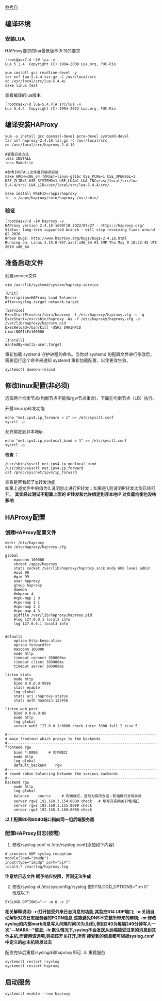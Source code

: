 [参考自](https://blog.csdn.net/weixin_51867896/article/details/124229787)

## 编译环境
### 安装LUA
HAProxy要求的lua最低版本(5.3)的要求
```shell
[root@asx7-d ~]# lua -v
Lua 5.1.4  Copyright (C) 1994-2008 Lua.org, PUC-Rio
```

```shell
yum install gcc readline-devel -y
tar xvf lua-5.4.4.tar.gz -C /usr/local/src
cd /usr/local/src/lua-5.4.4/
make linux test
```
查看编译的lua版本
```shell
[root@asx7-d lua-5.4.4]# src/lua -v
Lua 5.4.4  Copyright (C) 1994-2022 Lua.org, PUC-Rio
```

## 编译安装HAProxy

```shell
yum -y install gcc openssl-devel pcre-devel systemd-devel
tar xvf haproxy-2.4.18.tar.gz -C /usr/local/src
cd /usr/local/src/haproxy-2.4.18

#查看安装方法
less INSTALL 
less Makefile

#参考INSTALL文件进行编译安装
make ARCH=x86_64 TARGET=linux-glibc USE_PCRE=1 USE_OPENSSL=1 USE_ZLIB=1 USE_SYSTEMD=1 USE_LUA=1 LUA_INC=/usr/local/src/lua-5.4.4/src/ LUA_LIB=/usr/local/src/lua-5.4.4/src/

make install PREFIX=/apps/haproxy
ln -s /apps/haproxy/sbin/haproxy /usr/sbin/
```
### 验证
```shell
[root@asx7-d ~]# haproxy -v
HAProxy version 2.4.18-1d80f18 2022/07/27 - https://haproxy.org/
Status: long-term supported branch - will stop receiving fixes around Q2 2026.
Known bugs: http://www.haproxy.org/bugs/bugs-2.4.18.html
Running on: Linux 3.10.0-957.axs7.x86_64 #1 SMP Thu May 9 10:22:45 UTC 2019 x86_64

```

## 准备启动文件

创建service文件
```shell
vim /usr/lib/systemd/system/haproxy.service
```

```shell
[Unit]
Description=HAProxy Load Balancer
After=syslog.target network.target

[Service]
ExecStartPre=/usr/sbin/haproxy -f /etc/haproxy/haproxy.cfg -c -q
ExecStart=/usr/sbin/haproxy -Ws -f /etc/haproxy/haproxy.cfg -p /var/lib/haproxy/haproxy.pid
ExecReload=/bin/kill -USR2 $MAINPID
LimitNOFILE=100000

[Install]
WantedBy=multi-user.target
```

重新加载 systemd 守护进程的命令。当你对 systemd 的配置文件进行修改后，需要运行这个命令来通知 systemd 重新加载配置，以使更改生效。
```shell
systemctl daemon-reload
```
## 修改linux配置(非必须)

选取两个均衡节点(均衡节点不能和rgw节点重合)，下面在均衡节点（LB）执行。

开启linux ip转发功能

```
echo "net.ipv4.ip_forward = 1" >> /etc/sysctl.conf
sysctl -p
```

允许绑定到非本地ip

```
echo "net.ipv4.ip_nonlocal_bind = 1" >> /etc/sysctl.conf
sysctl -p
```

**检查 ：**

```
/usr/sbin/sysctl net.ipv4.ip_nonlocal_bind
/usr/sbin/sysctl net.ipv4.ip_forward
cat /proc/sys/net/ipv4/ip_forward
```

查看是否看起了ip转发功能  
如果上述文件中的值为0,说明禁止进行IP转发；如果是1,则说明IP转发功能已经打开。
**其实经过测试不配置上面的 IP转发和允许绑定到非本地IP 对负载均衡也没啥影响**

## HAProxy配置
### 创建HAProxy配置文件
```shell
mkdir /etc/haproxy
vim /etc/haproxy/haproxy.cfg
```

```shell
global
    maxconn 100000
    chroot /apps/haproxy
    stats socket /var/lib/haproxy/haproxy.sock mode 600 level admin
    #uid 99
    #gid 99
    user haproxy
    group haproxy
    daemon
    #nbproc 4
    #cpu-map 1 0
    #cpu-map 2 1
    #cpu-map 3 2
    #cpu-map 4 3
    pidfile /var/lib/haproxy/haproxy.pid
    #log 127.0.0.1 local2 info
    log 127.0.0.1 local3 info


defaults
    option http-keep-alive
    option forwardfor
    maxconn 100000
    mode http
    timeout connect 300000ms
    timeout client 300000ms
    timeout server 300000ms

listen stats
    mode http
    bind 0.0.0.0:9999
    stats enable
    log global
    stats uri /haproxy-status
    stats auth haadmin:123456

listen web_port
    bind 0.0.0.0:80
    mode http
    log global
    server web1 127.0.0.1:8080 check inter 3000 fall 2 rise 5

#---------------------------------------------------------------------
# main frontend which proxys to the backends
#---------------------------------------------------------------------
frontend rgw
    bind *:8080     # 侦听端口
    mode http
    log global
    default_backend    rgw
#---------------------------------------------------------------------
# round robin balancing between the various backends
#---------------------------------------------------------------------
backend rgw
    mode http
    log global
    balance    source     # 均衡模式，当前为保持会话；轮循模式会有异常
    server rgw1 192.168.3.154:8080 check   # 填写真实网关IP和端口
    server rgw2 192.168.3.155:8080 check
    server rgw3 192.168.3.160:8080 check

```
**以上配置80和8080端口指向同一组后端服务器**

### 配置HAProxy日志(按需)
1. 修改rsyslog.conf
vi /etc/rsyslog.conf(添加如下内容)  
```shell
# provides UDP syslog reception
module(load="imudp")
input(type="imudp" port="514")
local3.* /var/log/haproxy.log
```
**注意给日志文件 赋予响应权限，否则无法生成**

2. 修改rsyslog
vi /etc/sysconfig/rsyslog
把SYSLOGD_OPTIONS="-m 0"  
改成以下:
```shell
SYSLOGD_OPTIONS="-r -m 0 -c 2"
```

**相关解释说明:
-r:打开接受外来日志消息的功能,其监控514 UDP端口;
-x:关闭自动解析对方日志服务器的FQDN信息,这能避免DNS不完整所带来的麻烦;
-m:修改syslog的内部mark消息写入间隔时间(0为关闭),例如240为每隔240分钟写入一次"--MARK--"信息;
-h:默认情况下,syslog不会发送从远端接受过来的消息到其他主机,而使用该选项,则把该开关打开,所有
接受到的信息都可根据syslog.conf中定义的@主机转发过去**

配置完毕后重启rsyslogd和haproxy即可.
3. 重启服务
```shell
systemctl restart rsyslog
systemctl restart haproxy

```
## 启动服务
```shell
systemctl enable --now haproxy
```
